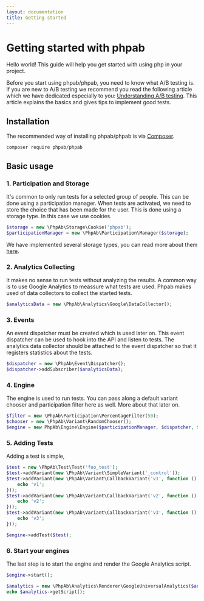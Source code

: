 ```yaml
---
layout: documentation
title: Getting started
---
```


# Getting started with phpab

Hello world! This guide will help you get started with using php in your project.

Before you start using phpab/phpab, you need to know what A/B testing is. If you are new to
A/B testing we recommend you read the following article which we have dedicated especially to you:
[Understanding A/B testing](understanding-ab-testing.md). This article explains the basics and gives
tips to implement good tests.

## Installation

The recommended way of installing phpab/phpab is via [Composer](http://getcomposer.org/doc/00-intro.md).

```
composer require phpab/phpab
```

## Basic usage

### 1. Participation and Storage

It's common to only run tests for a selected group of people. This can be done using a participation
manager. When tests are activated, we need to store the choice that has been made for the user. This
is done using a storage type. In this case we use cookies.

```php
$storage = new \PhpAb\Storage\Cookie('phpab');
$participationManager = new \PhpAb\Participation\Manager($storage);
```

We have implemented several storage types, you can read more about them [here](storage.md).

### 2. Analytics Collecting

It makes no sense to run tests without analyzing the results. A common way is to use Google Analytics to
meassure what tests are used. Phpab makes used of data collectors to collect the started tests.

```php
$analyticsData = new \PhpAb\Analytics\Google\DataCollector();
```

### 3. Events

An event dispatcher must be created which is used later on. This event dispatcher can be used to hook
into the API and listen to tests. The analytics data collector should be attached to the event dispatcher
so that it registers statistics about the tests.

```php
$dispatcher = new \PhpAb\Event\Dispatcher();
$dispatcher->addSubscriber($analyticsData);
```

### 4. Engine

The engine is used to run tests. You can pass along a default variant chooser and participation filter
here as well. More about that later on.

```php
$filter = new \PhpAb\Participation\PercentageFilter(50);
$chooser = new \PhpAb\Variant\RandomChooser();
$engine = new PhpAb\Engine\Engine($participationManager, $dispatcher, $filter, $chooser);
```

### 5. Adding Tests

Adding a test is simple,

```php
$test = new \PhpAb\Test\Test('foo_test');
$test->addVariant(new \PhpAb\Variant\SimpleVariant('_control'));
$test->addVariant(new \PhpAb\Variant\CallbackVariant('v1', function () {
    echo 'v1';
}));
$test->addVariant(new \PhpAb\Variant\CallbackVariant('v2', function () {
    echo 'v2';
}));
$test->addVariant(new \PhpAb\Variant\CallbackVariant('v3', function () {
    echo 'v3';
}));

$engine->addTest($test);
```

### 6. Start your engines

The last step is to start the engine and render the Google Analytics script.

```php
$engine->start();
```
```php
$analytics = new \PhpAb\Analytics\Renderer\GoogleUniversalAnalytics($analyticsData->getTestsData());
echo $analytics->getScript();
```
